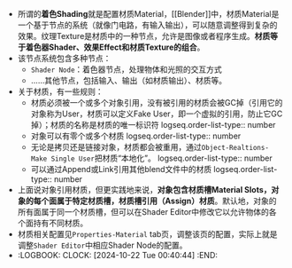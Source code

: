 - 所谓的**着色Shading**就是配置材质Material，[[Blender]]中，材质Material是一个基于节点的系统（就像门电路，有输入输出），可以随意调整得到复杂的效果。纹理Texture是材质中的一种节点，允许是图像或者程序生成。**材质等于着色器Shader、效果Effect和材质Texture的组合**。
- 该节点系统包含多种节点：
	- `Shader Node`：着色器节点，处理物体和光照的交互方式
	- ……其他节点，包括输入、输出（如材质输出）、材质等。
- 关于材质，有一些规则：
	- 材质必须被一个或多个对象引用，没有被引用的材质会被GC掉（引用它的对象称为User，材质可以定义Fake User，即一个虚拟的引用，防止它GC掉）；材质的名称是材质的唯一标识符
	  logseq.order-list-type:: number
	- 对象可以有零个或多个材质
	  logseq.order-list-type:: number
	- 无论是拷贝还是链接对象，材质都会被重用，通过`Object-Realtions-Make Single User`把材质“本地化”。
	  logseq.order-list-type:: number
	- 可以通过Append或Link引用其他blend文件中的材质
	  logseq.order-list-type:: number
- 上面说对象引用材质，但更实践地来说，**对象包含材质槽Material Slots，对象的每个面属于特定材质槽，材质槽引用（Assign）材质**。默认地，对象的所有面属于同一个材质槽，但可以在Shader Editor中修改它以允许物体的各个面持有不同材质。
- 材质相关配置见`Properties-Material` tab页，调整该页的配置，实际上就是调整`Shader Editor`中相应Shader Node的配置。
- :LOGBOOK:
  CLOCK: [2024-10-22 Tue 00:40:44]
  :END: